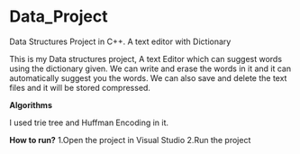 # Data_Project
Data Structures Project in C++.  A text editor with Dictionary

This is my Data structures project, A text Editor which can suggest words using the dictionary given. We can write and erase the words in it and it can automatically suggest you the words. We can also save and delete the text files and it will be stored compressed.

**Algorithms**

I used trie tree and Huffman Encoding in it.

**How to run?**
1.Open the project in Visual Studio
2.Run the project
